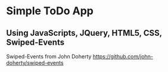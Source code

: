# Simple ToDo App

## Using JavaScripts, JQuery, HTML5, CSS, Swiped-Events

Swiped-Events from John Doherty
https://github.com/john-doherty/swiped-events
